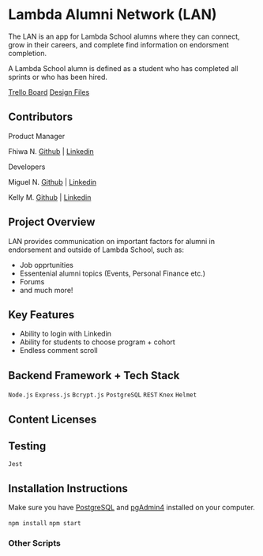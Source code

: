# Lambda Alumni Network (LAN)

The LAN is an app for Lambda School alumns where they can connect, grow in their careers, and complete find information on endorsment completion.

A Lambda School alumn is defined as a student who has completed all sprints or who has been hired.

[Trello Board](https://trello.com/b/NOH7uQ8q/lambda-alumni-network)
[Design Files]()


## Contributors

Product Manager

Fhiwa N. [Github](https://github.com/chieffhiwa) | [Linkedin](https://www.linkedin.com/in/fndou/)

Developers

Miguel N. [Github](https://github.com/miugel) | [Linkedin](https://www.linkedin.com/in/miguelqnicolas/)

Kelly M. [Github](https://github.com/misskellymore) | [Linkedin](https://www.linkedin.com/in/kemore/)


## Project Overview

LAN provides communication on important factors for alumni in endorsement and outside of Lambda School, such as:

- Job opprtunities 
- Essentenial alumni topics (Events, Personal Finance etc.)
- Forums
- and much more!

## Key Features 

- Ability to login with Linkedin
- Ability for students to choose program + cohort 
- Endless comment scroll 


## Backend Framework + Tech Stack

`Node.js`
`Express.js`
`Bcrypt.js`
`PostgreSQL`
`REST`
`Knex`
`Helmet`


## Content Licenses


## Testing

`Jest`

## Installation Instructions

Make sure you have [PostgreSQL](https://www.postgresql.org/) and [pgAdmin4](https://www.pgadmin.org/) installed on your computer.

`npm install`
`npm start`

### Other Scripts
